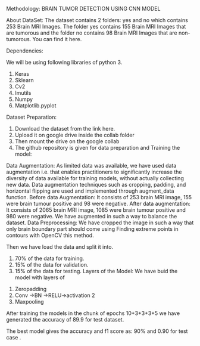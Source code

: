 Methodology:
BRAIN TUMOR DETECTION USING CNN MODEL
 
About DataSet:
The dataset contains 2 folders: yes and no which contains 253 Brain MRI Images. The folder yes contains 155 Brain MRI Images that are tumorous and the folder no contains 98 Brain MRI Images that are non-tumorous. You can find it here.



Dependencies:

We will be using following libraries of python 3.

1.	Keras
2.	Sklearn
3.	Cv2
4.	Imutils
5.	Numpy
6.	Matplotlib.pyplot


Dataset Preparation:


1.	Download the dataset from the link here.
2.	 Upload it on google drive inside the collab folder 
3.	 Then mount the drive on the google collab
4.	The github repository is given  for data preparation and Training the model: 

Data Augmentation:
As limited data was available, we have used data augmentation i.e. that enables practitioners to significantly increase the diversity of data available for training models, without actually collecting new data.
Data augmentation techniques such as cropping, padding, and horizontal flipping are used and implemented through augment_data function.
Before data Augmentation:
	It consists of 253 brain MRI image, 155 were brain tumour positive and 98 were negative.
After data augmentation:
	It consists of 2065 brain MRI image, 1085 were brain tumour positive and 980 were negative.
We have augmented in such a way to balance the dataset.
Data Preprocessing:
We have cropped the image in such a way that only brain boundary part should come using Finding extreme points in contours with OpenCV this method.
 
Then we have load the data and split it into.
1.	70% of the data for training.
2.	15% of the data for validation.
3.	15% of the data for testing.
Layers of the Model:
We have buid the model with layers of
1)	Zeropadding
2)	Conv ->BN ->RELU->activation 2
3)	Maxpooling 


After training the models in the chunk of epochs 10+3+3+3+5 we have generated the accuracy of 89.9 for test dataset.
 
The best model gives the accuracy and f1 score as: 90% and 0.90 for test case .
 
